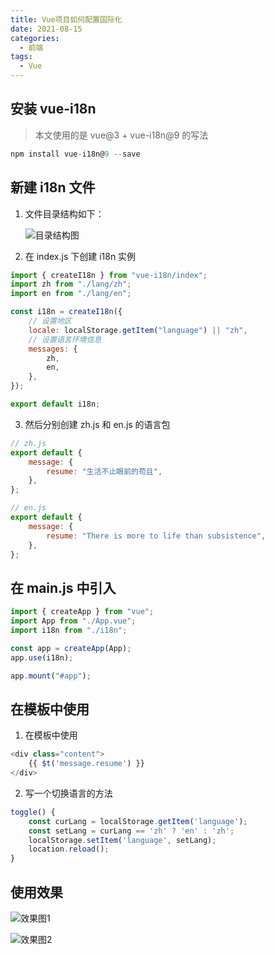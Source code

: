 ```yaml
---
title: Vue项目如何配置国际化
date: 2021-08-15
categories: 
  - 前端
tags:
  - Vue
---
```


## 安装 vue-i18n

> 本文使用的是 vue@3 + vue-i18n@9 的写法

```javascript
npm install vue-i18n@9 --save
```

## 新建 i18n 文件

1. 文件目录结构如下：<div>![目录结构图](https://image.luckyzh.cn/images/vue_1_1.webp)</div>

2. 在 index.js 下创建 i18n 实例

```javascript
import { createI18n } from "vue-i18n/index";
import zh from "./lang/zh";
import en from "./lang/en";

const i18n = createI18n({
    // 设置地区
    locale: localStorage.getItem("language") || "zh",
    // 设置语言环境信息
    messages: {
        zh,
        en,
    },
});

export default i18n;
```

3. 然后分别创建 zh.js 和 en.js 的语言包

```javascript
// zh.js
export default {
    message: {
        resume: "生活不止眼前的苟且",
    },
};
```

```javascript
// en.js
export default {
    message: {
        resume: "There is more to life than subsistence",
    },
};
```

## 在 main.js 中引入

```javascript
import { createApp } from "vue";
import App from "./App.vue";
import i18n from "./i18n";

const app = createApp(App);
app.use(i18n);

app.mount("#app");
```

## 在模板中使用

1. 在模板中使用

```javascript
<div class="content">
    {{ $t('message.resume') }}
</div>
```

2. 写一个切换语言的方法

```javascript
toggle() {
    const curLang = localStorage.getItem('language');
    const setLang = curLang == 'zh' ? 'en' : 'zh';
    localStorage.setItem('language', setLang);
    location.reload();
}
```

## 使用效果

![效果图1](https://image.luckyzh.cn/images/vue_1_2.webp)

![效果图2](https://image.luckyzh.cn/images/vue_1_3.webp)
